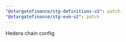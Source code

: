 ```yaml
---
"@stargatefinance/stg-definitions-v2": patch
"@stargatefinance/stg-evm-v2": patch
---
```


Hedera chain config
